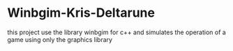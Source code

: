 # Winbgim-Kris-Deltarune
this project use the library winbgim for c++ and simulates the operation of a game using only the graphics library
